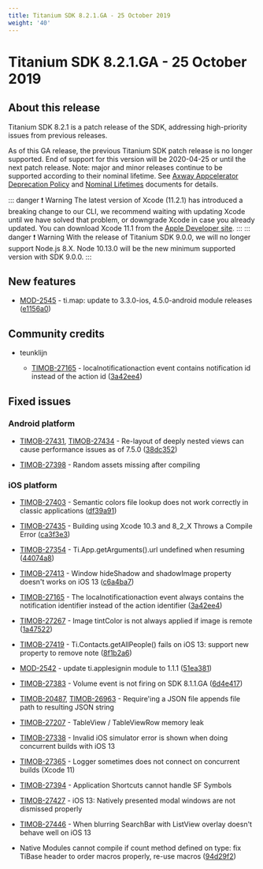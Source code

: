 ```yaml
---
title: Titanium SDK 8.2.1.GA - 25 October 2019
weight: '40'
---
```


# Titanium SDK 8.2.1.GA - 25 October 2019

## About this release

Titanium SDK 8.2.1 is a patch release of the SDK, addressing high-priority issues from previous releases.

As of this GA release, the previous Titanium SDK patch release is no longer supported. End of support for this version will be 2020-04-25 or until the next patch release. Note: major and minor releases continue to be supported according to their nominal lifetime. See [Axway Appcelerator Deprecation Policy](/guide/AMPLIFY_Appcelerator_Services_Overview/Axway_Appcelerator_Deprecation_Policy/) and [Nominal Lifetimes](/guide/AMPLIFY_Appcelerator_Services_Overview/Axway_Appcelerator_Product_Lifecycle/#nominal-lifetimes) documents for details.

::: danger ❗️ Warning
The latest version of Xcode (11.2.1) has introduced a breaking change to our CLI, we recommend waiting with updating Xcode until we have solved that problem, or downgrade Xcode in case you already updated. You can download Xcode 11.1 from the [Apple Developer site](https://developer.apple.com).
:::
::: danger ❗️ Warning
With the release of Titanium SDK 9.0.0, we will no longer support Node.js 8.X. Node 10.13.0 will be the new minimum supported version with SDK 9.0.0.
:::

## New features

* [MOD-2545](https://jira-archive.titaniumsdk.com/MOD-2545) - ti.map: update to 3.3.0-ios, 4.5.0-android module releases ([e1156a0](https://github.com/tidev/titanium-sdk/commit/e1156a09c06a902826c03a5b3ffc2ef31e3c0811))

## Community credits

* teunklijn

    * [TIMOB-27165](https://jira-archive.titaniumsdk.com/TIMOB-27165) - localnotificationaction event contains notification id instead of the action id ([3a42ee4](https://github.com/tidev/titanium-sdk/commit/3a42ee478fd387db28e23c761527720d23c3ffea))

## Fixed issues

### Android platform

* [TIMOB-27431](https://jira-archive.titaniumsdk.com/TIMOB-27431), [TIMOB-27434](https://jira-archive.titaniumsdk.com/TIMOB-27434) - Re-layout of deeply nested views can cause performance issues as of 7.5.0 ([38dc352](https://github.com/tidev/titanium-sdk/commit/38dc3523699fe3e1e81162aa564658365fd23126))

* [TIMOB-27398](https://jira-archive.titaniumsdk.com/TIMOB-27398) - Random assets missing after compiling

### iOS platform

* [TIMOB-27403](https://jira-archive.titaniumsdk.com/TIMOB-27403) - Semantic colors file lookup does not work correctly in classic applications ([df39a91](https://github.com/tidev/titanium-sdk/commit/df39a91fd4586f9e3dbcb12a70e607944b1128df))

* [TIMOB-27435](https://jira-archive.titaniumsdk.com/TIMOB-27435) - Building using Xcode 10.3 and 8\_2\_X Throws a Compile Error ([ca3f3e3](https://github.com/tidev/titanium-sdk/commit/ca3f3e3d32dc5e64f9da9357da39029c5151ef41))

* [TIMOB-27354](https://jira-archive.titaniumsdk.com/TIMOB-27354) - Ti.App.getArguments().url undefined when resuming ([44074a8](https://github.com/tidev/titanium-sdk/commit/44074a80683cb91ca3e7433fd066ad4f6a0f8f69))

* [TIMOB-27413](https://jira-archive.titaniumsdk.com/TIMOB-27413) - Window hideShadow and shadowImage property doesn't works on iOS 13 ([c6a4ba7](https://github.com/tidev/titanium-sdk/commit/c6a4ba78c83aea52877c77becc583ad4e47ba7de))

* [TIMOB-27165](https://jira-archive.titaniumsdk.com/TIMOB-27165) - The localnotificationaction event always contains the notification identifier instead of the action identifier ([3a42ee4](https://github.com/tidev/titanium-sdk/commit/3a42ee478fd387db28e23c761527720d23c3ffea))

* [TIMOB-27267](https://jira-archive.titaniumsdk.com/TIMOB-27267) - Image tintColor is not always applied if image is remote ([1a47522](https://github.com/tidev/titanium-sdk/commit/1a4752270427cf0be5a40ecde564e21b2bdd18d2))

* [TIMOB-27419](https://jira-archive.titaniumsdk.com/TIMOB-27419) - Ti.Contacts.getAllPeople() fails on iOS 13: support new property to remove note ([8f1b2a6](https://github.com/tidev/titanium-sdk/commit/8f1b2a6385b4839ae99b38897426c3a12ef76db9))

* [MOD-2542](https://jira-archive.titaniumsdk.com/MOD-2542) - update ti.applesignin module to 1.1.1 ([51ea381](https://github.com/tidev/titanium-sdk/commit/51ea3817cef54b24b1e8cae1d0118195e4cb406d))

* [TIMOB-27383](https://jira-archive.titaniumsdk.com/TIMOB-27383) - Volume event is not firing on SDK 8.1.1.GA ([6d4e417](https://github.com/tidev/titanium-sdk/commit/6d4e41741329d73b9bcd145b82924843b2a4b48d))

* [TIMOB-20487](https://jira-archive.titaniumsdk.com/TIMOB-20487), [TIMOB-26963](https://jira-archive.titaniumsdk.com/TIMOB-26963) - Require'ing a JSON file appends file path to resulting JSON string

* [TIMOB-27207](https://jira-archive.titaniumsdk.com/TIMOB-27207) - TableView / TableViewRow memory leak

* [TIMOB-27338](https://jira-archive.titaniumsdk.com/TIMOB-27338) - Invalid iOS simulator error is shown when doing concurrent builds with iOS 13

* [TIMOB-27365](https://jira-archive.titaniumsdk.com/TIMOB-27365) - Logger sometimes does not connect on concurrent builds (Xcode 11)

* [TIMOB-27394](https://jira-archive.titaniumsdk.com/TIMOB-27394) - Application Shortcuts cannot handle SF Symbols

* [TIMOB-27427](https://jira-archive.titaniumsdk.com/TIMOB-27427) - iOS 13: Natively presented modal windows are not dismissed properly

* [TIMOB-27446](https://jira-archive.titaniumsdk.com/TIMOB-27446) - When blurring SearchBar with ListView overlay doesn't behave well on iOS 13

* Native Modules cannot compile if count method defined on type: fix TiBase header to order macros properly, re-use macros ([94d29f2](https://github.com/tidev/titanium-sdk/commit/94d29f21e87053e90f54102db8d92b5ef2ae170e))
